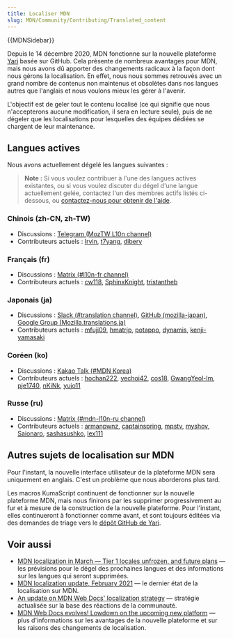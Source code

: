 ```yaml
---
title: Localiser MDN
slug: MDN/Community/Contributing/Translated_content
---
```


{{MDNSidebar}}

Depuis le 14 décembre 2020, MDN fonctionne sur la nouvelle plateforme [Yari](https://github.com/mdn/yari) basée sur GitHub. Cela présente de nombreux avantages pour MDN, mais nous avons dû apporter des changements radicaux à la façon dont nous gérons la localisation. En effet, nous nous sommes retrouvés avec un grand nombre de contenus non maintenus et obsolètes dans nos langues autres que l'anglais et nous voulons mieux les gérer à l'avenir.

L'objectif est de geler tout le contenu localisé (ce qui signifie que nous n'accepterons aucune modification, il sera en lecture seule), puis de ne dégeler que les localisations pour lesquelles des équipes dédiées se chargent de leur maintenance.

## Langues actives

Nous avons actuellement dégelé les langues suivantes :

> **Note :** Si vous voulez contribuer à l'une des langues actives existantes, ou si vous voulez discuter du dégel d'une langue actuellement gelée, contactez l'un des membres actifs listés ci-dessous, ou [contactez-nous pour obtenir de l'aide](/fr/docs/MDN/Contribute/Getting_started#step_4_ask_for_help).

### Chinois (zh-CN, zh-TW)

- Discussions : [Telegram (MozTW L10n channel)](https://moztw.org/tg)
- Contributeurs actuels : [Irvin](https://github.com/irvin), [t7yang](https://github.com/t7yang), [dibery](https://github.com/dibery)

### Français (fr)

- Discussions : [Matrix (#l10n-fr channel)](https://chat.mozilla.org/#/room/#l10n-fr:mozilla.org)
- Contributeurs actuels : [cw118](https://github.com/cw118), [SphinxKnight](https://github.com/SphinxKnight), [tristantheb](https://github.com/tristantheb)

### Japonais (ja)

- Discussions : [Slack (#translation channel)](https://mozillajp.slack.com/), [GitHub (mozilla-japan)](https://github.com/mozilla-japan/translation), [Google Group (Mozilla.translations.ja)](https://groups.google.com/forum/#!forum/mozilla-translations-ja)
- Contributeurs actuels : [mfuji09](https://github.com/mfuji09), [hmatrjp](https://github.com/hmatrjp), [potappo](https://github.com/potappo), [dynamis](https://github.com/dynamis), [kenji-yamasaki](https://github.com/kenji-yamasaki)

### Coréen (ko)

- Discussions : [Kakao Talk (#MDN Korea)](https://open.kakao.com/o/gdfG288c)
- Contributeurs actuels : [hochan222](https://github.com/hochan222), [yechoi42](https://github.com/yechoi42), [cos18](https://github.com/cos18), [GwangYeol-Im](https://github.com/GwangYeol-Im), [pje1740](https://github.com/pje1740), [nKiNk](https://github.com/nKiNk), [yujo11](https://github.com/yujo11)

### Russe (ru)

- Discussions : [Matrix (#mdn-l10n-ru channel)](https://chat.mozilla.org/#/room/#mdn-l10n-ru:mozilla.org)
- Contributeurs actuels : [armanpwnz](https://github.com/armanpwnz), [captainspring](https://github.com/captainspring), [mpstv](https://github.com/mpstv), [myshov](https://github.com/myshov), [Saionaro](https://github.com/Saionaro), [sashasushko](https://github.com/sashasushko), [lex111](https://github.com/lex111)

## Autres sujets de localisation sur MDN

Pour l'instant, la nouvelle interface utilisateur de la plateforme MDN sera uniquement en anglais. C'est un problème que nous aborderons plus tard.

Les macros KumaScript continuent de fonctionner sur la nouvelle plateforme MDN, mais nous finirons par les supprimer progressivement au fur et à mesure de la construction de la nouvelle plateforme. Pour l'instant, elles continueront à fonctionner comme avant, et sont toujours éditées via des demandes de triage vers le [dépôt GitHub de Yari](https://github.com/mdn/yari/tree/main/kumascript/macros).

## Voir aussi

- [MDN localization in March — Tier 1 locales unfrozen, and future plans](https://hacks.mozilla.org/2021/03/mdn-localization-in-march-tier-1-locales-unfrozen-and-future-plans/) — les prévisions pour le dégel des prochaines langues et des informations sur les langues qui seront supprimées.
- [MDN localization update, February 2021](https://hacks.mozilla.org/mdn-localization-update-february-2021/) — le dernier état de la localisation sur MDN.
- [An update on MDN Web Docs' localization strategy](https://hacks.mozilla.org/an-update-on-mdn-web-docs-localization-strategy/) — stratégie actualisée sur la base des réactions de la communauté.
- [MDN Web Docs evolves! Lowdown on the upcoming new platform](https://hacks.mozilla.org/mdn-web-docs-evolves-lowdown-on-the-upcoming-new-platform/) — plus d'informations sur les avantages de la nouvelle plateforme et sur les raisons des changements de localisation.
